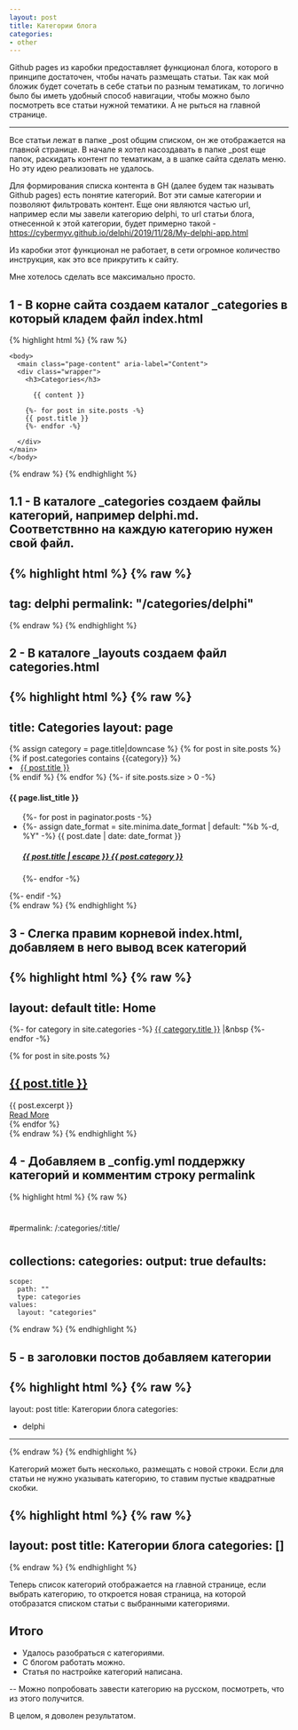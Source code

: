 ```yaml
---
layout: post
title: Категории блога
categories: 
- other
---
```


Github pages из каробки предоставляет функционал блога, которого в принципе достаточен, чтобы начать размещать статьи.
Так как мой бложик будет сочетать в себе статьи по разным тематикам, то логично было бы иметь удобный способ навигации, 
чтобы можно было посмотреть все статьи нужной тематики. А не рыться на главной странице.

---

Все статьи лежат в папке _post общим списком, он же отображается на главной странице.
В начале я хотел насоздавать в папке _post еще папок, раскидать контент по тематикам, а в шапке сайта сделать меню.
Но эту идею реализовать не удалось.

Для формирования списка контента в GH (далее будем так называть Github pages) есть понятие категорий.
Вот эти самые категории и позволяют фильтровать контент. Еще они являются частью url, например если мы завели категорию delphi, то url статьи блога, отнесенной к этой категории, будет примерно такой - https://cybermyv.github.io/delphi/2019/11/28/My-delphi-app.html


Из каробки этот функционал не работает, в сети огромное количество инструкция, как это все прикрутить к сайту. 

Мне хотелось сделать все максимально просто.

## 1 - В корне сайта создаем каталог _categories в который кладем файл index.html

{% highlight html %}
{% raw %}
<!DOCTYPE html>
    <body>
      <main class="page-content" aria-label="Content">
      <div class="wrapper">
        <h3>Categories</h3>

          {{ content }}

        {%- for post in site.posts -%}
        {{ post.title }}
        {%- endfor -%}

      </div>
    </main>
    </body>
</html>
{% endraw %}
{% endhighlight %}

## 1.1 - В каталоге _categories создаем файлы категорий, например delphi.md. Соответствнно на каждую категорию нужен свой файл.

{% highlight html %}
{% raw %}
---
tag: delphi
permalink: "/categories/delphi"
---
{% endraw %}
{% endhighlight %}


## 2 - В каталоге _layouts создаем файл categories.html 

{% highlight html %}
{% raw %}
---
title: Categories
layout: page
---
<!DOCTYPE html>
<body>
<main class="page-content" aria-label="Content">
    <div class="wrapper">
        <div class="home">
    {% assign category = page.title|downcase %}
    {% for post in site.posts %}
        {% if post.categories contains {{category}}  %}
            <li><a href="{{post.url}}">{{ post.title }}</a></li>
        {% endif %}
    {% endfor %}
    {%- if site.posts.size > 0 -%}
    <h4 class="post-list-heading">{{ page.list_title }}</h4>
    <ul class="post-list">
        {%- for post in paginator.posts -%}
        <li>
            {%- assign date_format = site.minima.date_format | default: "%b %-d, %Y" -%}
            <span class="post-meta">{{ post.date | date: date_format }}</span>
            <h5>
                <a class="post-link" href="{{ post.url | relative_url }}">
                    {{ post.title | escape }}
                    {{ post.category }}
                </a>
            </h5>
        </li>
        {%- endfor -%}
    </ul>
    {%- endif -%}
</div>
{% endraw %}
{% endhighlight %}

## 3 - Слегка правим корневой index.html, добавляем в него вывод всек категорий 

{% highlight html %}
{% raw %}
---
layout: default
title: Home
---
{%- for category in site.categories -%}
  <a href="categories/{{ category.title | downcase}}.html">{{ category.title }}</a> |&nbsp
  {%- endfor -%}
<div class="posts">
  {% for post in site.posts %}
    <article class="post">
      <h1><a href="{{ site.baseurl }}{{ post.url }}">{{ post.title }}</a></h1>
      <div class="entry">
        {{ post.excerpt }}
      </div>
      <a href="{{ site.baseurl }}{{ post.url }}" class="read-more">Read More</a>
    </article>
  {% endfor %}
</div>
{% endraw %}
{% endhighlight %}

## 4 - Добавляем в _config.yml поддержку категорий и комментим строку permalink

{% highlight html %}
{% raw %}
# 
#permalink: /:categories/:title/
#

collections:
  categories:
    output: true
defaults:
  -
    scope:
      path: ""
      type: categories
    values:
      layout: "categories"
{% endraw %}
{% endhighlight %}
 
## 5 - в заголовки постов добавляем категории

{% highlight html %}
{% raw %}
---
layout: post
title: Категории блога
categories: 
- delphi
---
{% endraw %}
{% endhighlight %}

Категорий может быть несколько, размещать с новой строки. 
Если для статьи не нужно указывать категорию, то ставим пустые квадратные скобки.

{% highlight html %}
{% raw %}
---
layout: post
title: Категории блога
categories: []
---
{% endraw %}
{% endhighlight %}

Теперь список категорий отображается на главной странице, если выбрать категорию, то откроется новая страница, на которой отобразатся списком статьи с выбранными категориями.

## Итого

- Удалось разобраться с категориями.
- С блогом работать можно.
- Статья по настройке категорий написана.

-- Можно попробовать завести категорию на русском, посмотреть, что из этого получится. 

В целом, я доволен результатом.
